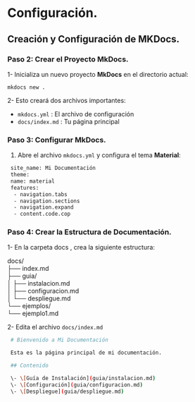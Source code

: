 # Configuración.

## Creación y Configuración de MKDocs.

### Paso 2: Crear el Proyecto MkDocs.

1- Inicializa un nuevo proyecto **MkDocs** en el directorio actual:

`mkdocs new .`

2- Esto creará dos archivos importantes:

- `mkdocs.yml` : El archivo de configuración
- `docs/index.md` : Tu página principal

### Paso 3: Configurar MkDocs.

1. Abre el archivo `mkdocs.yml` y configura el tema **Material**:

```bash
 site_name: Mi Documentación
 theme:
 name: material
 features:
  - navigation.tabs
  - navigation.sections
  - navigation.expand
  - content.code.cop
 ```

### Paso 4: Crear la Estructura de Documentación.

1- En la carpeta docs , crea la siguiente estructura:

 docs/  
 ├── index.md  
 ├── guia/  
 │  ├── instalacion.md  
 │  ├── configuracion.md  
 │  └── despliegue.md  
 └── ejemplos/  
    └── ejemplo1.md

2- Edita el archivo `docs/index.md`  

```bash
 # Bienvenido a Mi Documentación

 Esta es la página principal de mi documentación.

 ## Contenido

 \- \[Guía de Instalación](guia/instalacion.md)
 \- \[Configuración](guia/configuracion.md)
 \- \[Despliegue](guia/despliegue.md)
 ```